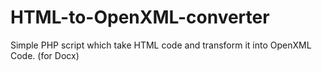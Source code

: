 HTML-to-OpenXML-converter
=========================

Simple PHP script which take HTML code and transform it into OpenXML Code. (for Docx)